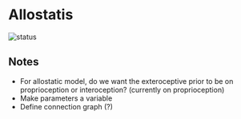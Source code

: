# Allostatis

![status](https://img.shields.io/badge/status-development-orange)

## Notes

- For allostatic model, do we want the exteroceptive prior to be on proprioception or interoception? (currently on proprioception)
- Make parameters a variable
- Define connection graph (?)